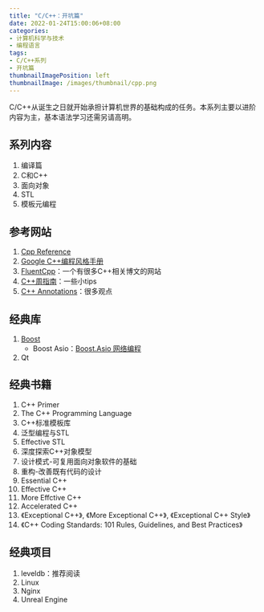 ```yaml
---
title: "C/C++：开坑篇"
date: 2022-01-24T15:00:06+08:00
categories:
- 计算机科学与技术
- 编程语言
tags:
- C/C++系列
- 开坑篇
thumbnailImagePosition: left
thumbnailImage: /images/thumbnail/cpp.png
---
```

C/C++从诞生之日就开始承担计算机世界的基础构成的任务。本系列主要以进阶内容为主，基本语法学习还需另请高明。
<!--more-->
## 系列内容
1. 编译篇
1. C和C++
1. 面向对象
1. STL
1. 模板元编程
## 参考网站
1. [Cpp Reference](https://zh.cppreference.com/w/%E9%A6%96%E9%A1%B5)
1. [Google C++编程风格手册](https://google.github.io/styleguide/cppguide.html)
1. [FluentCpp](https://www.fluentcpp.com/posts/)：一个有很多C++相关博文的网站
1. [C++周指南](https://abseil.io/tips/)：一些小tips
1. [C++ Annotations](http://www.icce.rug.nl/documents/cplusplus/cplusplus.html)：很多观点
## 经典库
1. [Boost](https://www.boost.org/)
    - Boost Asio：[Boost.Asio 网络编程](https://mmoaay.gitbooks.io/boost-asio-cpp-network-programming-chinese/content/Chapter1.html)
1. Qt
## 经典书籍
1. C++ Primer 
1. The C++ Programming Language
1. C++标准模板库
1. 泛型编程与STL
1. Effective STL
1. 深度探索C++对象模型
1. 设计模式-可复用面向对象软件的基础
1. 重构-改善既有代码的设计
1. Essential C++
1. Effective C++
1. More Effctive C++
1. Accelerated C++
1. 《Exceptional C++》, 《More Exceptional C++》, 《Exceptional C++ Style》
1. 《C++ Coding Standards: 101 Rules, Guidelines, and Best Practices》

## 经典项目
1. leveldb：推荐阅读
1. Linux
1. Nginx
1. Unreal Engine